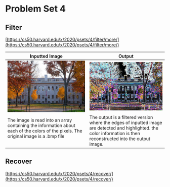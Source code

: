 # Problem Set 4

## Filter
[https://cs50.harvard.edu/x/2020/psets/4/filter/more/](https://cs50.harvard.edu/x/2020/psets/4/filter/more/)

| Inputted Image | Output |
| - | - |
| ![](https://github.com/EhsanPatel/CS50-2020/blob/804595e31545aee6c80409553e6f75e51fbfc45d/4.%20Memory/yard.bmp) | ![](https://github.com/EhsanPatel/CS50-2020/blob/804595e31545aee6c80409553e6f75e51fbfc45d/4.%20Memory/out.bmp) |
| The image is read into an array containing the information about each of the colors of the pixels. The original image is a .bmp file &nbsp;&nbsp;&nbsp;&nbsp;&nbsp;&nbsp;&nbsp;&nbsp;&nbsp;&nbsp;&nbsp;&nbsp;&nbsp;&nbsp;&nbsp;&nbsp;&nbsp;&nbsp;&nbsp;&nbsp;&nbsp;&nbsp;&nbsp;&nbsp;&nbsp;&nbsp;&nbsp;&nbsp;&nbsp;&nbsp;&nbsp;&nbsp;&nbsp;| The output is a filtered version where the edges of inputted image are detected and highlighted. the color information is then reconstructed into the output image.|

## Recover
[https://cs50.harvard.edu/x/2020/psets/4/recover/](https://cs50.harvard.edu/x/2020/psets/4/recover/)
